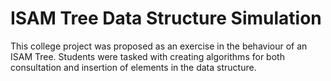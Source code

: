 # ISAM Tree Data Structure Simulation

This college project was proposed as an exercise in the behaviour of an ISAM Tree. Students were tasked with creating algorithms for both consultation and insertion of elements in the data structure.

